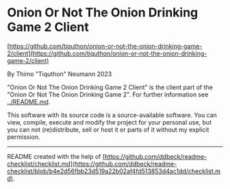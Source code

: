 # Onion Or Not The Onion Drinking Game 2 Client

[https://github.com/tiquthon/onion-or-not-the-onion-drinking-game-2/client](https://github.com/tiquthon/onion-or-not-the-onion-drinking-game-2/client)

By Thimo "Tiquthon" Neumann 2023

"Onion Or Not The Onion Drinking Game 2 Client" is the client part of the "Onion Or Not The Onion Drinking Game 2".
For further information see [../README.md](../README.md).

This software with its source code is a source-available software.
You can view, compile, execute and modify the project for your personal use, but you can not (re)distribute, sell or host it or parts of it without my explicit permission.

---

README created with the help of [https://github.com/ddbeck/readme-checklist/checklist.md](https://github.com/ddbeck/readme-checklist/blob/b4e2d56fbb23d519a22b02af4fd513853d4ac1dd/checklist.md).
